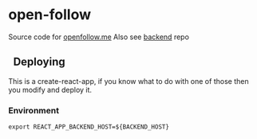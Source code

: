 # open-follow

Source code for [openfollow.me](https://openfollow.me)
Also see [backend](https://github.com/rjp44/open-follow-backend) repo

##   Deploying

This is a create-react-app, if you know what to do with one of those then you modify and deploy it.

### Environment

```export REACT_APP_BACKEND_HOST=${BACKEND_HOST}```
